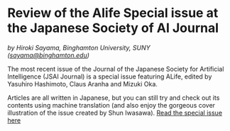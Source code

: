 # Review of the Alife Special issue at the Japanese Society of AI Journal

*by Hiroki Sayama, Binghamton University, SUNY (sayama@binghamton.edu)*

The most recent issue of the Journal of the Japanese Society for Artificial Intelligence (JSAI Journal) is a special issue featuring ALife, edited by Yasuhiro Hashimoto, Claus Aranha and Mizuki Oka.

Articles are all written in Japanese, but you can still try and check out its contents using machine translation (and also enjoy the gorgeous cover illustration of the issue created by Shun Iwasawa). [Read the special issue here](https://www.jstage.jst.go.jp/browse/jjsai/37/1/_contents/-char/ja)
